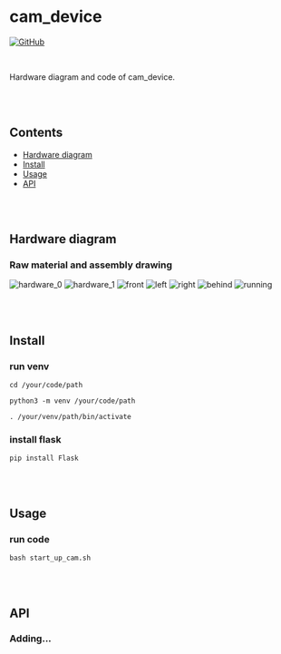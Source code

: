 # cam_device

[![GitHub](https://img.shields.io/github/license/byteso/Pet-System)](../LICENSE)

<br>

Hardware diagram and code of cam_device.

<br>
<br>

## Contents

- [Hardware diagram](#hardware-diagram)
- [Install](#install)
- [Usage](#usage)
- [API](#api)

<br>
<br>

## Hardware diagram

### Raw material and assembly drawing

![hardware_0](readme_images/hardware_0.jpg)
![hardware_1](readme_images/hardware_1.jpg)
![front](readme_images/cam_device_front.jpg)
![left](readme_images/cam_device_left.jpg)
![right](readme_images/cam_device_right.jpg)
![behind](readme_images/cam_device_behind.jpg)
![running](readme_images/cam_device_running.jpg)

<br>
<br>

## Install

### run venv

```
cd /your/code/path
```

```
python3 -m venv /your/code/path
```

```
. /your/venv/path/bin/activate
```

### install flask
```
pip install Flask
```

<br>
<br>

## Usage

### run code
```
bash start_up_cam.sh
```

<br>
<br>

## API

### Adding...
